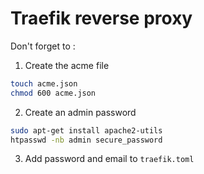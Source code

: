 # Traefik reverse proxy

Don't forget to :

1. Create the acme file
```bash
touch acme.json
chmod 600 acme.json
```

2. Create an admin password
```bash
sudo apt-get install apache2-utils
htpasswd -nb admin secure_password
```

3. Add password and email to `traefik.toml`
